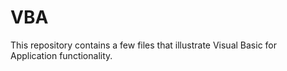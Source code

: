 # VBA
This repository contains a few files that illustrate Visual Basic for Application functionality.
